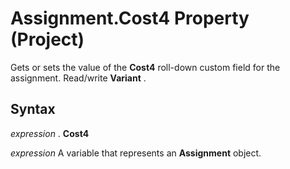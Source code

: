
# Assignment.Cost4 Property (Project)

Gets or sets the value of the  **Cost4** roll-down custom field for the assignment. Read/write **Variant** .


## Syntax

 _expression_ . **Cost4**

 _expression_ A variable that represents an **Assignment** object.


